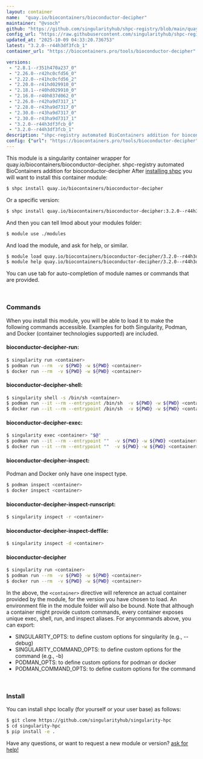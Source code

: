 ```yaml
---
layout: container
name:  "quay.io/biocontainers/bioconductor-decipher"
maintainer: "@vsoch"
github: "https://github.com/singularityhub/shpc-registry/blob/main/quay.io/biocontainers/bioconductor-decipher/container.yaml"
config_url: "https://raw.githubusercontent.com/singularityhub/shpc-registry/main/quay.io/biocontainers/bioconductor-decipher/container.yaml"
updated_at: "2025-10-09 04:33:20.736753"
latest: "3.2.0--r44h3df3fcb_1"
container_url: "https://biocontainers.pro/tools/bioconductor-decipher"

versions:
 - "2.8.1--r351h470a237_0"
 - "2.26.0--r42hc0cfd56_0"
 - "2.22.0--r41hc0cfd56_2"
 - "2.20.0--r41hd029910_0"
 - "2.18.1--r40hd029910_0"
 - "2.16.0--r40h037d062_0"
 - "2.26.0--r42ha9d7317_1"
 - "2.28.0--r43ha9d7317_0"
 - "2.30.0--r43ha9d7317_0"
 - "2.30.0--r43ha9d7317_1"
 - "3.2.0--r44h3df3fcb_0"
 - "3.2.0--r44h3df3fcb_1"
description: "shpc-registry automated BioContainers addition for bioconductor-decipher"
config: {"url": "https://biocontainers.pro/tools/bioconductor-decipher", "maintainer": "@vsoch", "description": "shpc-registry automated BioContainers addition for bioconductor-decipher", "latest": {"3.2.0--r44h3df3fcb_1": "sha256:21ad588664a50b608d48a1332a586875b54bb305564bbc6414069ffaec093791"}, "tags": {"2.8.1--r351h470a237_0": "sha256:3635172330f8bafce5894111fb0ef15d78ee0b777dbb6d530cf5995dd8a9a786", "2.26.0--r42hc0cfd56_0": "sha256:f530b5a51cfe81b40302ec8aaf7bedb4899675df6c82d99dacd3f642e0a2317a", "2.22.0--r41hc0cfd56_2": "sha256:4c163b7d3a021c7b9d8898f76770708e504130c42452e19ba0d1808acef226a9", "2.20.0--r41hd029910_0": "sha256:59a295ceafe6eb665bacadc0a999c218eb6a1c4a0fb3f22c75e773fd4b988337", "2.18.1--r40hd029910_0": "sha256:607916366c78040b5cc3f7eb976664f1d573dd97393ea1d2919cfea5c8b2513b", "2.16.0--r40h037d062_0": "sha256:73d0eaf1d2d22e481edf2f754b6b46114cfa6613c77801f2dbb6e2edb972c9e5", "2.26.0--r42ha9d7317_1": "sha256:4b02a88c64614d6e2b3bb4ad5e54e1d3510cc8168e31cc59b37c7bb302c2d311", "2.28.0--r43ha9d7317_0": "sha256:b961fe3a13d00d4d34c8d6fc0a752114abcef32939336c459d623092af94c0fa", "2.30.0--r43ha9d7317_0": "sha256:c83040bf1952ef77b4a305a88223188a3d2678e3f274f57df6c30d7f216a8c89", "2.30.0--r43ha9d7317_1": "sha256:458b197ba4e074092c0c0c93cea3bae9bb7d58f2bf8c4f4968442df9f546351a", "3.2.0--r44h3df3fcb_0": "sha256:1911b48b7b82d821fbdbfbdef0c5dd640dc945c94d84d618502763b768fcbfeb", "3.2.0--r44h3df3fcb_1": "sha256:21ad588664a50b608d48a1332a586875b54bb305564bbc6414069ffaec093791"}, "docker": "quay.io/biocontainers/bioconductor-decipher"}
---
```


This module is a singularity container wrapper for quay.io/biocontainers/bioconductor-decipher.
shpc-registry automated BioContainers addition for bioconductor-decipher
After [installing shpc](#install) you will want to install this container module:


```bash
$ shpc install quay.io/biocontainers/bioconductor-decipher
```

Or a specific version:

```bash
$ shpc install quay.io/biocontainers/bioconductor-decipher:3.2.0--r44h3df3fcb_1
```

And then you can tell lmod about your modules folder:

```bash
$ module use ./modules
```

And load the module, and ask for help, or similar.

```bash
$ module load quay.io/biocontainers/bioconductor-decipher/3.2.0--r44h3df3fcb_1
$ module help quay.io/biocontainers/bioconductor-decipher/3.2.0--r44h3df3fcb_1
```

You can use tab for auto-completion of module names or commands that are provided.

<br>

### Commands

When you install this module, you will be able to load it to make the following commands accessible.
Examples for both Singularity, Podman, and Docker (container technologies supported) are included.

#### bioconductor-decipher-run:

```bash
$ singularity run <container>
$ podman run --rm  -v ${PWD} -w ${PWD} <container>
$ docker run --rm  -v ${PWD} -w ${PWD} <container>
```

#### bioconductor-decipher-shell:

```bash
$ singularity shell -s /bin/sh <container>
$ podman run --it --rm --entrypoint /bin/sh  -v ${PWD} -w ${PWD} <container>
$ docker run --it --rm --entrypoint /bin/sh  -v ${PWD} -w ${PWD} <container>
```

#### bioconductor-decipher-exec:

```bash
$ singularity exec <container> "$@"
$ podman run --it --rm --entrypoint ""  -v ${PWD} -w ${PWD} <container> "$@"
$ docker run --it --rm --entrypoint ""  -v ${PWD} -w ${PWD} <container> "$@"
```

#### bioconductor-decipher-inspect:

Podman and Docker only have one inspect type.

```bash
$ podman inspect <container>
$ docker inspect <container>
```

#### bioconductor-decipher-inspect-runscript:

```bash
$ singularity inspect -r <container>
```

#### bioconductor-decipher-inspect-deffile:

```bash
$ singularity inspect -d <container>
```



#### bioconductor-decipher

```bash
$ singularity run <container>
$ podman run --rm  -v ${PWD} -w ${PWD} <container>
$ docker run --rm  -v ${PWD} -w ${PWD} <container>
```


In the above, the `<container>` directive will reference an actual container provided
by the module, for the version you have chosen to load. An environment file in the
module folder will also be bound. Note that although a container
might provide custom commands, every container exposes unique exec, shell, run, and
inspect aliases. For anycommands above, you can export:

 - SINGULARITY_OPTS: to define custom options for singularity (e.g., --debug)
 - SINGULARITY_COMMAND_OPTS: to define custom options for the command (e.g., -b)
 - PODMAN_OPTS: to define custom options for podman or docker
 - PODMAN_COMMAND_OPTS: to define custom options for the command

<br>

### Install

You can install shpc locally (for yourself or your user base) as follows:

```bash
$ git clone https://github.com/singularityhub/singularity-hpc
$ cd singularity-hpc
$ pip install -e .
```

Have any questions, or want to request a new module or version? [ask for help!](https://github.com/singularityhub/singularity-hpc/issues)